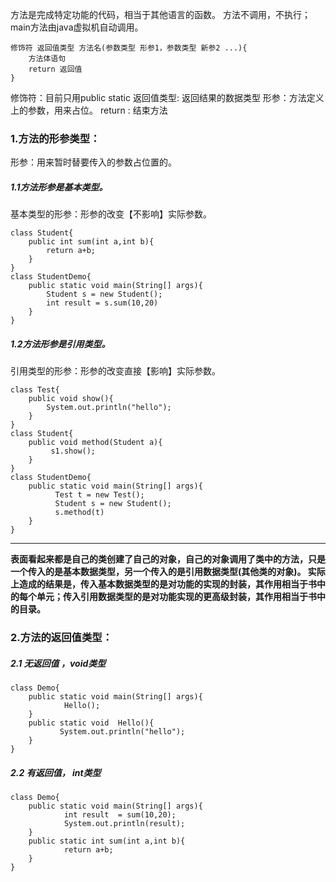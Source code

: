 方法是完成特定功能的代码，相当于其他语言的函数。
方法不调用，不执行；main方法由java虚拟机自动调用。
```
修饰符 返回值类型 方法名(参数类型 形参1，参数类型 新参2 ...){
    方法体语句
    return 返回值
}
```
修饰符：目前只用public static
返回值类型: 返回结果的数据类型
形参：方法定义上的参数，用来占位。
return : 结束方法
### 1.方法的形参类型：
形参：用来暂时替要传入的参数占位置的。
##### 1.1方法形参是基本类型。
基本类型的形参：形参的改变【不影响】实际参数。
```
class Student{
    public int sum(int a,int b){  
        return a+b;
    }
}
class StudentDemo{
    public static void main(String[] args){
        Student s = new Student();
        int result = s.sum(10,20)
    }
}
```
##### 1.2方法形参是引用类型。
引用类型的形参：形参的改变直接【影响】实际参数。
```
class Test{
    public void show(){
        System.out.println("hello");
    }
}
class Student{
    public void method(Student a){  
         s1.show();
    }
}
class StudentDemo{
    public static void main(String[] args){
          Test t = new Test();
          Student s = new Student();
          s.method(t)
    }
}
``` 

* * *

**表面看起来都是自己的类创建了自己的对象，自己的对象调用了类中的方法，只是一个传入的是基本数据类型，另一个传入的是引用数据类型(其他类的对象)。
实际上造成的结果是，传入基本数据类型的是对功能的实现的封装，其作用相当于书中的每个单元；传入引用数据类型的是对功能实现的更高级封装，其作用相当于书中的目录。**
### 2.方法的返回值类型：
##### 2.1 无返回值 ，void类型
```
class Demo{
    public static void main(String[] args){
            Hello();
    }
    public static void  Hello(){
           System.out.println("hello");
    }
}
```
##### 2.2 有返回值， int类型
```
class Demo{
    public static void main(String[] args){
            int result  = sum(10,20);
            System.out.println(result);
    }
    public static int sum(int a,int b){
            return a+b;
    }
}
```
